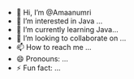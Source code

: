 - 👋 Hi, I’m @Amaanumri
- 👀 I’m interested in Java ...
- 🌱 I’m currently learning Java...
- 💞️ I’m looking to collaborate on ...
- 📫 How to reach me ...
- 😄 Pronouns: ...
- ⚡ Fun fact: ...

<!---
Amaanumri/Amaanumri is a ✨ special ✨ repository because its `README.md` (this file) appears on your GitHub profile.
You can click the Preview link to take a look at your changes.
--->
